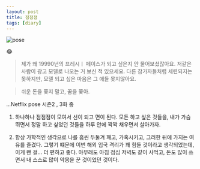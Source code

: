 ```yaml
---
layout: post
title: 점점점
tags: [diary]
---
```


![pose](https://user-images.githubusercontent.com/50545088/150666358-731c6a92-a76d-408e-9a03-0b8b16bcb510.jpeg)

😂
> 제가 왜 19990년의 프레시ㅣ 페이스가 되고 싶은지 안 물어보셨잖아요. 저같은 사람이 광고 모델로 나오는 거 보신 적 있으세요. 다른 참가자들처럼 세련되지는 못하지만, 모델 되고 싶은 마음은 그 애들 못지않아요.

> 쉬운 돈을 쫓지 말고, 꿈을 쫓아.

...Netflix pose 시즌2 , 3화 중

1. 하나하나 점점점이 모여서 선이 되고 면이 된다. 모든 하고 싶은 것들을, 내가 가슴 뛰면서 정말 하고 싶었던 것들을 하루 안에 꽉꽉 채우면서 살아가자.

2. 항상 가학적인 생각으로 나를 흠씬 두둘겨 패고, 가혹시키고, 그러한 뒤에 가지는 여유를 즐겼다. 그렇기 떄문에 이번 해외 입국 격리가 꽤 힘들 것이라고 생각되었는데, 이게 왠 걸... 더 편하고 좋다. 아무래도 아침 점심 저녁도 같이 사먹고, 돈도 많이 쓰면서 내 스스로 많이 악몽을 꾼 것이었던 것이다.

